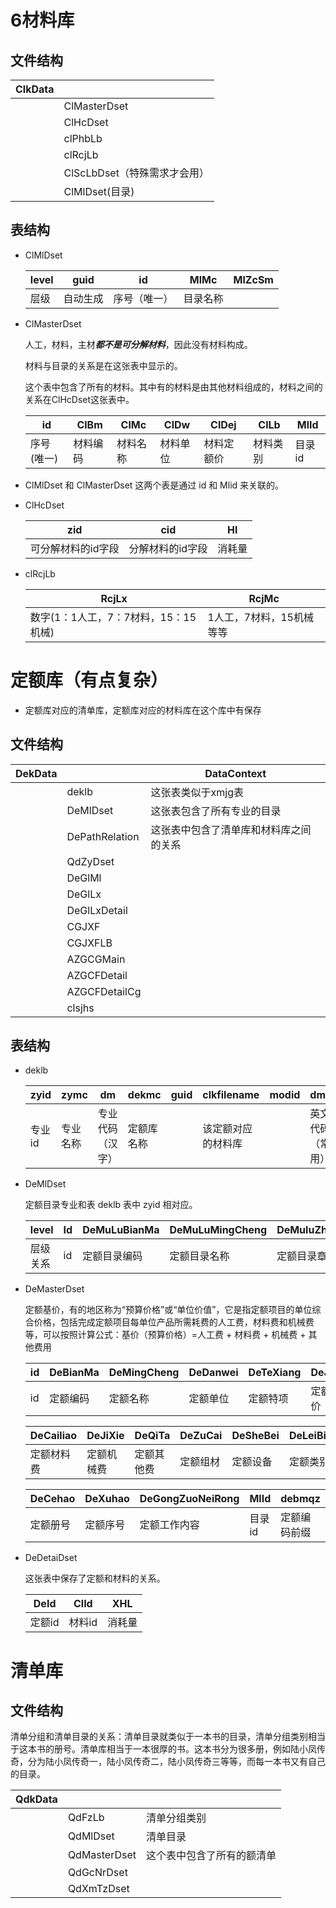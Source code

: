 # 6材料库

## 文件结构

| ClkData |                              |
| ------- | ---------------------------- |
|         | ClMasterDset                 |
|         | ClHcDset                     |
|         | clPhbLb                      |
|         | clRcjLb                      |
|         | ClScLbDset（特殊需求才会用） |
|         | ClMlDset(目录)               |

## 表结构

* ClMlDset

  | level | guid     | id           | MlMc     | MlZcSm |
  | ----- | -------- | ------------ | -------- | ------ |
  | 层级  | 自动生成 | 序号（唯一） | 目录名称 |        |

* ClMasterDset

  人工，材料，主材***都不是可分解材料***，因此没有材料构成。

  材料与目录的关系是在这张表中显示的。

  这个表中包含了所有的材料。其中有的材料是由其他材料组成的，材料之间的关系在ClHcDset这张表中。

  | id         | ClBm     | ClMc     | ClDw     | ClDej      | ClLb     | MlId   |
  | ---------- | -------- | -------- | -------- | ---------- | -------- | ------ |
  | 序号(唯一) | 材料编码 | 材料名称 | 材料单位 | 材料定额价 | 材料类别 | 目录id |

* ClMlDset 和 ClMasterDset 这两个表是通过 id 和 Mlid 来关联的。

* ClHcDset

  | zid                | cid              | Hl     |
  | ------------------ | ---------------- | ------ |
  | 可分解材料的id字段 | 分解材料的id字段 | 消耗量 |

* clRcjLb

  | RcjLx                                | RcjMc                    |
  | ------------------------------------ | ------------------------ |
  | 数字(1：1人工，7：7材料，15：15机械) | 1人工，7材料，15机械等等 |

# 定额库（有点复杂）

* 定额库对应的清单库，定额库对应的材料库在这个库中有保存

## 文件结构

| DekData |                | DataContext                            |
| ------- | -------------- | -------------------------------------- |
|         | deklb          | 这张表类似于xmjg表                     |
|         | DeMlDset       | 这张表包含了所有专业的目录             |
|         | DePathRelation | 这张表中包含了清单库和材料库之间的关系 |
|         | QdZyDset       |                                        |
|         | DeGlMl         |                                        |
|         | DeGlLx         |                                        |
|         | DeGlLxDetail   |                                        |
|         | CGJXF          |                                        |
|         | CGJXFLB        |                                        |
|         | AZGCGMain      |                                        |
|         | AZGCFDetail    |                                        |
|         | AZGCFDetailCg  |                                        |
|         | clsjhs         |                                        |

## 表结构

* deklb

  | zyid   | zymc     | dm               | dekmc      | guid | clkfilename        | modid | dmen             | infos |
  | ------ | -------- | ---------------- | ---------- | ---- | ------------------ | ----- | ---------------- | ----- |
  | 专业id | 专业名称 | 专业代码（汉字） | 定额库名称 |      | 该定额对应的材料库 |       | 英文代码（常用） |       |

* DeMlDset

  定额目录专业和表 deklb 表中 zyid 相对应。

  | level    | Id   | DeMuLuBianMa | DeMuLuMingCheng | DeMuluZhangCeShuoMing | DeMuluZhuanYe |
  | -------- | ---- | ------------ | --------------- | --------------------- | ------------- |
  | 层级关系 | id   | 定额目录编码 | 定额目录名称    | 定额目录章侧说明      | 定额目录专业  |

* DeMasterDset

  定额基价，有的地区称为“预算价格”或“单位价值”，它是指定额项目的单位综合价格，包括完成定额项目每单位产品所需耗费的人工费，材料费和机械费等，可以按照计算公式：基价（预算价格）=人工费 + 材料费 + 机械费 + 其他费用

  | id   | DeBianMa | DeMingCheng | DeDanwei | DeTeXiang | DeJiJia  | DeRengong  |
  | ---- | -------- | ----------- | -------- | --------- | -------- | ---------- |
  | id   | 定额编码 | 定额名称    | 定额单位 | 定额特项  | 定额基价 | 定额人工费 |

  | DeCailiao  | DeJiXie    | DeQiTa     | DeZuCai  | DeSheBei | DeLeiBie | DeZhuanYe |
  | ---------- | ---------- | ---------- | -------- | -------- | -------- | --------- |
  | 定额材料费 | 定额机械费 | 定额其他费 | 定额组材 | 定额设备 | 定额类别 | 定额专业  |

  | DeCehao  | DeXuhao  | DeGongZuoNeiRong | MlId   | debmqz       |      |      |
  | -------- | -------- | ---------------- | ------ | ------------ | ---- | ---- |
  | 定额册号 | 定额序号 | 定额工作内容     | 目录id | 定额编码前缀 |      |      |

* DeDetaiDset

  这张表中保存了定额和材料的关系。

  | DeId   | ClId   | XHL    |
  | ------ | ------ | ------ |
  | 定额id | 材料id | 消耗量 |

# 清单库

## 文件结构

清单分组和清单目录的关系：清单目录就类似于一本书的目录，清单分组类别相当于这本书的册号。清单库相当于一本很厚的书。这本书分为很多册，例如陆小凤传奇，分为陆小凤传奇一，陆小凤传奇二，陆小凤传奇三等等，而每一本书又有自己的目录。

| QdkData |              |                            |
| ------- | ------------ | -------------------------- |
|         | QdFzLb       | 清单分组类别               |
|         | QdMlDset     | 清单目录                   |
|         | QdMasterDset | 这个表中包含了所有的额清单 |
|         | QdGcNrDset   |                            |
|         | QdXmTzDset   |                            |


